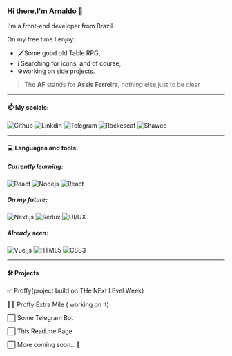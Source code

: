 ### Hi there,I'm Arnaldo 👋

I'm a front-end developer from Brazil.

On my free time I enjoy:

- 🗡️Some good old Table RPG, 
- ℹ️ Searching for icons, and of course, 
- ⚙️working on side projects.

>The **AF** stands for **Assis Ferreira**, nothing else,just to be clear

-------
#### 📫 My socials:


![Github](https://img.shields.io/badge/-Github-black?style=for-the-badge&logo=github) ![Linkdin](https://img.shields.io/badge/-LinkedIn-black?style=for-the-badge&logo=linkedIn) ![Telegram](https://img.shields.io/badge/-Telegram-black?style=for-the-badge&logo=telegram&logoColor=white) ![Rockeseat](https://img.shields.io/badge/-🚀_Rockeseat-black?style=for-the-badge) ![Shawee](https://img.shields.io/badge/-Shawee-black?style=for-the-badge&logo=stripe&logoColor=white)

-------
#### 💻 Languages and tools:
 
 
##### Currently learning:
  ![React](https://img.shields.io/badge/-React-black?style=for-the-badge&logo=react&logoColor=white) ![Nodejs](https://img.shields.io/badge/-Nodejs-black?style=for-the-badge&logo=Node.js&logoColor=white) ![React](https://img.shields.io/badge/-React--Native-black?style=for-the-badge&logo=react&logoColor=white)

##### On my future:
  ![Next.js](https://img.shields.io/badge/-Next.js-black?style=for-the-badge&logo=next.js) ![Redux](https://img.shields.io/badge/-Redux-black?style=for-the-badge&logo=redux) ![UI/UX](https://img.shields.io/badge/-UI/UX-black?style=for-the-badge&logo=material-design-icons&logoColor=white)

##### Already seen:
  ![Vue.js](https://img.shields.io/badge/-Vue.js-black?style=for-the-badge&logo=vue.js&logoColor=white) ![HTML5](https://img.shields.io/badge/-HTML5-black?style=for-the-badge&logo=html5&logoColor=white) ![CSS3](https://img.shields.io/badge/-CSS3-black?style=for-the-badge&logo=css3)
  
--------
#### 🛠️ Projects

  ✅ Proffy(project build on THe NExt LEvel Week)
  
  👨‍💻 Proffy Extra Mile ( working on it)
  
  ⬜ Some Telegram Bot
  
  ⬜ This Read.me Page
  
  ⬜ More coming soon...🚀
 
 

 
 

<!--
**ArnaldoAF/ArnaldoAF** is a ✨ _special_ ✨ repository because its `README.md` (this file) appears on your GitHub profile.

Here are some ideas to get you started:

- 🔭 I’m currently working on ...
- 🌱 I’m currently learning ...
- 👯 I’m looking to collaborate on ...
- 🤔 I’m looking for help with ...
- 💬 Ask me about ...
- 📫 How to reach me: ...
- 😄 Pronouns: ...
- ⚡ Fun fact: ...
-->

